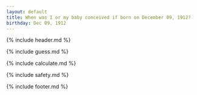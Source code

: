 ```yaml
---
layout: default
title: When was I or my baby conceived if born on December 09, 1912?
birthday: Dec 09, 1912
---
```


{% include header.md %}

{% include guess.md %}

{% include calculate.md %}

{% include safety.md %}

{% include footer.md %}



